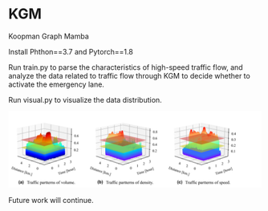 # KGM
Koopman Graph Mamba

Install Phthon==3.7 and Pytorch==1.8

Run train.py to parse the characteristics of high-speed traffic flow, and analyze the data related to traffic flow through KGM to decide whether to activate the emergency lane.

Run visual.py to visualize the data distribution.

![image](https://github.com/zhanggun/KGM/blob/main/modal.jpg)

Future work will continue.
